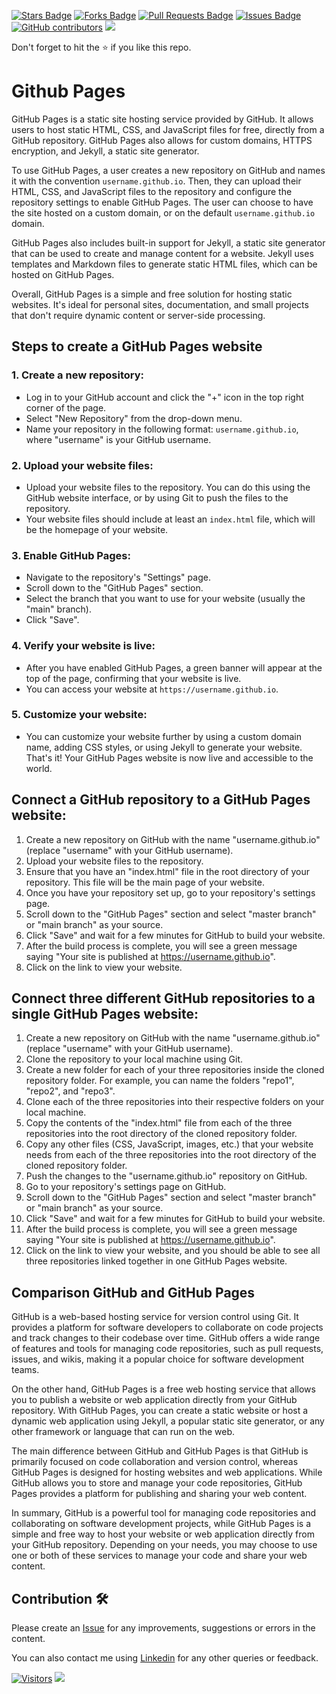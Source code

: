 <a href="https://github.com/drshahizan/learn-github/stargazers"><img src="https://img.shields.io/github/stars/drshahizan/learn-github" alt="Stars Badge"/></a>
<a href="https://github.com/drshahizan/learn-github/network/members"><img src="https://img.shields.io/github/forks/drshahizan/learn-github" alt="Forks Badge"/></a>
<a href="https://github.com/drshahizan/learn-github/pulls"><img src="https://img.shields.io/github/issues-pr/drshahizan/learn-github" alt="Pull Requests Badge"/></a>
<a href="https://github.com/drshahizan/learn-github/issues"><img src="https://img.shields.io/github/issues/drshahizan/learn-github" alt="Issues Badge"/></a>
<a href="https://github.com/drshahizan/learn-github/graphs/contributors"><img alt="GitHub contributors" src="https://img.shields.io/github/contributors/drshahizan/learn-github?color=2b9348"></a>
![](https://visitor-badge.glitch.me/badge?page_id=drshahizan/learn-cloud)

Don't forget to hit the :star: if you like this repo.

# Github Pages
GitHub Pages is a static site hosting service provided by GitHub. It allows users to host static HTML, CSS, and JavaScript files for free, directly from a GitHub repository. GitHub Pages also allows for custom domains, HTTPS encryption, and Jekyll, a static site generator.

To use GitHub Pages, a user creates a new repository on GitHub and names it with the convention `username.github.io`. Then, they can upload their HTML, CSS, and JavaScript files to the repository and configure the repository settings to enable GitHub Pages. The user can choose to have the site hosted on a custom domain, or on the default `username.github.io` domain.

GitHub Pages also includes built-in support for Jekyll, a static site generator that can be used to create and manage content for a website. Jekyll uses templates and Markdown files to generate static HTML files, which can be hosted on GitHub Pages.

Overall, GitHub Pages is a simple and free solution for hosting static websites. It's ideal for personal sites, documentation, and small projects that don't require dynamic content or server-side processing.

## Steps to create a GitHub Pages website

### 1. Create a new repository:

- Log in to your GitHub account and click the "+" icon in the top right corner of the page.
- Select "New Repository" from the drop-down menu.
- Name your repository in the following format: `username.github.io`, where "username" is your GitHub username.

### 2. Upload your website files:

- Upload your website files to the repository. You can do this using the GitHub website interface, or by using Git to push the files to the repository.
- Your website files should include at least an `index.html` file, which will be the homepage of your website.

### 3. Enable GitHub Pages:

- Navigate to the repository's "Settings" page.
- Scroll down to the "GitHub Pages" section.
- Select the branch that you want to use for your website (usually the "main" branch).
- Click "Save".

### 4. Verify your website is live:

- After you have enabled GitHub Pages, a green banner will appear at the top of the page, confirming that your website is live.
- You can access your website at `https://username.github.io`.

### 5. Customize your website:

- You can customize your website further by using a custom domain name, adding CSS styles, or using Jekyll to generate your website.
That's it! Your GitHub Pages website is now live and accessible to the world.

## Connect a GitHub repository to a GitHub Pages website:

1. Create a new repository on GitHub with the name "username.github.io" (replace "username" with your GitHub username).
2. Upload your website files to the repository.
3. Ensure that you have an "index.html" file in the root directory of your repository. This file will be the main page of your website.
4. Once you have your repository set up, go to your repository's settings page.
5. Scroll down to the "GitHub Pages" section and select "master branch" or "main branch" as your source.
6. Click "Save" and wait for a few minutes for GitHub to build your website.
7. After the build process is complete, you will see a green message saying "Your site is published at https://username.github.io".
8. Click on the link to view your website.

## Connect three different GitHub repositories to a single GitHub Pages website:

1. Create a new repository on GitHub with the name "username.github.io" (replace "username" with your GitHub username).
2. Clone the repository to your local machine using Git.
3. Create a new folder for each of your three repositories inside the cloned repository folder. For example, you can name the folders "repo1", "repo2", and "repo3".
4. Clone each of the three repositories into their respective folders on your local machine.
5. Copy the contents of the "index.html" file from each of the three repositories into the root directory of the cloned repository folder.
6. Copy any other files (CSS, JavaScript, images, etc.) that your website needs from each of the three repositories into the root directory of the cloned repository folder.
7. Push the changes to the "username.github.io" repository on GitHub.
8. Go to your repository's settings page on GitHub.
9. Scroll down to the "GitHub Pages" section and select "master branch" or "main branch" as your source.
10. Click "Save" and wait for a few minutes for GitHub to build your website.
11. After the build process is complete, you will see a green message saying "Your site is published at https://username.github.io".
12. Click on the link to view your website, and you should be able to see all three repositories linked together in one GitHub Pages website.

## Comparison GitHub and GitHub Pages 

GitHub is a web-based hosting service for version control using Git. It provides a platform for software developers to collaborate on code projects and track changes to their codebase over time. GitHub offers a wide range of features and tools for managing code repositories, such as pull requests, issues, and wikis, making it a popular choice for software development teams.

On the other hand, GitHub Pages is a free web hosting service that allows you to publish a website or web application directly from your GitHub repository. With GitHub Pages, you can create a static website or host a dynamic web application using Jekyll, a popular static site generator, or any other framework or language that can run on the web.

The main difference between GitHub and GitHub Pages is that GitHub is primarily focused on code collaboration and version control, whereas GitHub Pages is designed for hosting websites and web applications. While GitHub allows you to store and manage your code repositories, GitHub Pages provides a platform for publishing and sharing your web content.

In summary, GitHub is a powerful tool for managing code repositories and collaborating on software development projects, while GitHub Pages is a simple and free way to host your website or web application directly from your GitHub repository. Depending on your needs, you may choose to use one or both of these services to manage your code and share your web content.

## Contribution 🛠️
Please create an [Issue](https://github.com/drshahizan/learn-github/issues) for any improvements, suggestions or errors in the content.

You can also contact me using [Linkedin](https://www.linkedin.com/in/drshahizan/) for any other queries or feedback.

[![Visitors](https://api.visitorbadge.io/api/visitors?path=https%3A%2F%2Fgithub.com%2Fdrshahizan&labelColor=%23697689&countColor=%23555555&style=plastic)](https://visitorbadge.io/status?path=https%3A%2F%2Fgithub.com%2Fdrshahizan)
![](https://hit.yhype.me/github/profile?user_id=81284918)

